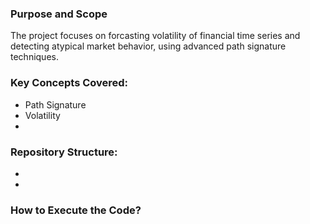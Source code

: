 ### Purpose and Scope
The project focuses on forcasting volatility of financial time series and detecting atypical market behavior, using advanced path signature techniques.

### Key Concepts Covered:
- Path Signature
- Volatility
- 

### Repository Structure:
- 
-

### How to Execute the Code?

